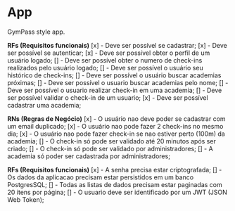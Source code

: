 # App

GymPass style app.

**RFs (Requisitos funcionais)**
[x] - Deve ser possível se cadastrar;
[x] - Deve ser possível se autenticar;
[x] - Deve ser possível obter o perfil de um usuário logado;
[] - Deve ser possível obter o numero de check-ins realizados pelo usuário logado;
[] - Deve ser possível o usuário seu histórico de check-ins;
[] - Deve ser possível o usuário buscar academias próximas;
[] - Deve ser possível o usuario buscar academias pelo nome;
[] - Deve ser possível o usuario realizar check-in em uma academia;
[] - Deve ser possível validar o check-in de um usuario;
[x] - Deve ser possível cadastrar uma academia;

**RNs (Regras de Negócio)**
[x] - O usuário nao deve poder se cadastrar com um email duplicado;
[x] - O usuário nao pode fazer 2 check-ins no mesmo dia;
[x] - O usuário nao pode fazer check-in se nao estiver perto (100m) da academia;
[] - O check-in só pode ser validado até 20 minutos após ser criado;
[] - O check-in só pode ser validado por administradores;
[] - A academia só poder ser cadastrada por administradores;

**RFs (Requisitos funcionais)**
[x] - A senha precisa estar criptografada;
[] - Os dados da aplicacao precisam estar persistidos em um banco PostgresSQL;
[] - Todas as listas de dados precisam estar paginadas com 20 itens por página;
[] - O usuario deve ser identificado por um JWT (JSON Web Token);